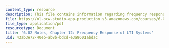 ```yaml
---
content_type: resource
description: This file contains information regarding frequency response of LTI systems.
file: https://ol-ocw-studio-app-production.s3.amazonaws.com/courses/6-02-introduction-to-eecs-ii-digital-communication-systems-fall-2012/43ab3e7240ebab8bbdcde3a8601abdac_MIT6_02F12_chap12.pdf
file_type: application/pdf
resourcetype: Document
title: '6.02 Notes, Chapter 12: Frequency Response of LTI Systems'
uid: 43ab3e72-40eb-ab8b-bdcd-e3a8601abdac
---
```

